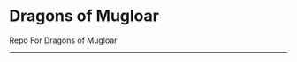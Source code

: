 # Dragons of Mugloar
Repo For Dragons of Mugloar
**********************************************************
